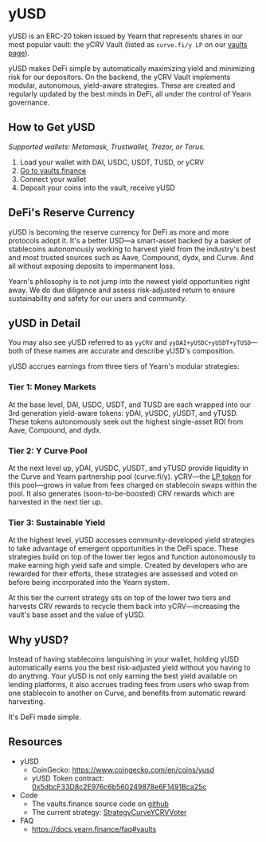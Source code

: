 # yUSD

yUSD is an ERC-20 token issued by Yearn that represents shares in our most popular vault: the yCRV Vault (listed as `curve.fi/y LP` on our [vaults page](https://yearn.finance/vaults)).

yUSD makes DeFi simple by automatically maximizing yield and minimizing risk for our depositors. On the backend, the yCRV Vault implements modular, autonomous, yield-aware strategies. These are created and regularly updated by the best minds in DeFi, all under the control of Yearn governance.

## How to Get yUSD

_Supported wallets: Metamask, Trustwallet, Trezor, or Torus._

1. Load your wallet with DAI, USDC, USDT, TUSD, or yCRV
1. [Go to vaults.finance](https://vaults.finance/)
1. Connect your wallet
1. Deposit your coins into the vault, receive yUSD

## DeFi's Reserve Currency

yUSD is becoming the reserve currency for DeFi as more and more protocols adopt it. It's a better USD—a smart-asset backed by a basket of stablecoins autonomously working to harvest yield from the industry's best and most trusted sources such as Aave, Compound, dydx, and Curve. And all without exposing deposits to impermanent loss.

Yearn's philosophy is to not jump into the newest yield opportunities right away. We do due diligence and assess risk-adjusted return to ensure sustainability and safety for our users and community.

## yUSD in Detail

You may also see yUSD referred to as `yyCRV` and `yyDAI+yUSDC+yUSDT+yTUSD`—both of these names are accurate and describe yUSD's composition.

yUSD accrues earnings from three tiers of Yearn's modular strategies:

### Tier 1: Money Markets

At the base level, DAI, USDC, USDT, and TUSD are each wrapped into our 3rd generation yield-aware tokens: yDAI, yUSDC, yUSDT, and yTUSD. These tokens autonomously seek out the highest single-asset ROI from Aave, Compound, and dydx.

### Tier 2: Y Curve Pool

At the next level up, yDAI, yUSDC, yUSDT, and yTUSD provide liquidity in the Curve and Yearn partnership pool (curve.fi/y). yCRV—the [LP token](https://docs.yearn.finance/defi-glossary#liquidity-providers) for this pool—grows in value from fees charged on stablecoin swaps within the pool. It also generates (soon-to-be-boosted) CRV rewards which are harvested in the next tier up.

### Tier 3: Sustainable Yield

At the highest level, yUSD accesses community-developed yield strategies to take advantage of emergent opportunities in the DeFi space. These strategies build on top of the lower tier legos and function autonomously to make earning high yield safe and simple. Created by developers who are rewarded for their efforts, these strategies are assessed and voted on before being incorporated into the Yearn system.

At this tier the current strategy sits on top of the lower two tiers and harvests CRV rewards to recycle them back into yCRV—increasing the vault's base asset and the value of yUSD.

## Why yUSD?

Instead of having stablecoins languishing in your wallet, holding yUSD automatically earns you the best risk-adjusted yield without you having to do anything. Your yUSD is not only earning the best yield available on lending platforms, it also accrues trading fees from users who swap from one stablecoin to another on Curve, and benefits from automatic reward harvesting.

It's DeFi made simple.

## Resources

- yUSD
  - CoinGecko: https://www.coingecko.com/en/coins/yusd
  - yUSD Token contract: [0x5dbcF33D8c2E976c6b560249878e6F1491Bca25c](https://etherscan.io/address/0x5dbcF33D8c2E976c6b560249878e6F1491Bca25c)
- Code
  - The vaults.finance source code on [github](https://github.com/banteg/yearn-recycle)
  - The current strategy: [StrategyCurveYCRVVoter](https://etherscan.io/address/0xc999fb87AcA383A63D804A575396F65A55aa5aC8#code)
- FAQ
  - https://docs.yearn.finance/faq#vaults
